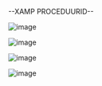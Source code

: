 --XAMP PROCEDUURID--


![image](https://github.com/user-attachments/assets/7b621306-0621-4fea-b26d-3906d3250ae8)

![image](https://github.com/user-attachments/assets/d78f6f4a-7789-4011-95e0-32992827d174)

![image](https://github.com/user-attachments/assets/0114b048-7b5c-4628-9a69-1079345e0b88)

![image](https://github.com/user-attachments/assets/54808611-95bf-4365-99ca-fd791152d39a)
